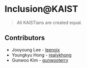 # Inclusion@KAIST

> All KAISTians are created equal.

## Contributors
- Jooyoung Lee - [leenoix](https://github.com/leenoix)
- Youngkyu Hong - [realykhong](https://github.com/realykhong)
- Gunwoo Kim - [gunwooterry](https://github.com/gunwooterry)
